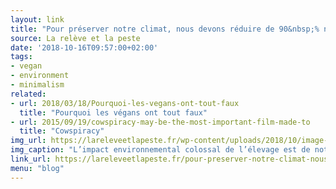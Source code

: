 ```yaml
---
layout: link
title: "Pour préserver notre climat, nous devons réduire de 90&nbsp;% notre consommation de viande"
source: La relève et la peste
date: '2018-10-16T09:57:00+02:00'
tags:
- vegan
- environment
- minimalism
related:
- url: 2018/03/18/Pourquoi-les-vegans-ont-tout-faux
  title: "Pourquoi les végans ont tout faux"
- url: 2015/09/19/cowspiracy-may-be-the-most-important-film-made-to
  title: "Cowspiracy"
img_url: https://lareleveetlapeste.fr/wp-content/uploads/2018/10/image-001.jpg
img_caption: "L’impact environnemental colossal de l’élevage est de notoriété publique. Des chercheurs de l’université d’Oxford viennent de publier dans la revue Nature des estimations précises de cet impact dans le futur, expliquant qu’il est voué à augmenter. Dans le même temps, l’étude fournit des clés pour «&nbsp;maintenir notre système alimentaire dans les limites environnementales&nbsp;»."
link_url: https://lareleveetlapeste.fr/pour-preserver-notre-climat-nous-devons-reduire-de-90-notre-consommation-de-viande/
menu: "blog"
---
```

